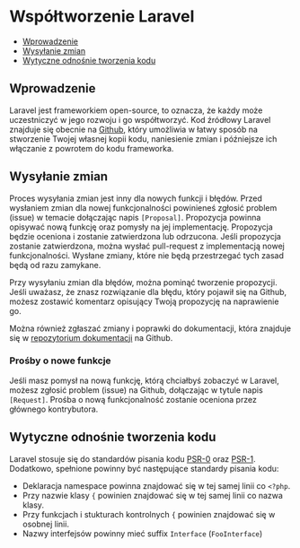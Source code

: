 # Współtworzenie Laravel

- [Wprowadzenie](#introduction)
- [Wysyłanie zmian](#pull-requests)
- [Wytyczne odnośnie tworzenia kodu](#coding-guidelines)

<a name="introduction"></a>
## Wprowadzenie

Laravel jest frameworkiem open-source, to oznacza, że każdy może uczestniczyć w jego rozwoju i go współtworzyć. Kod źródłowy Laravel znajduje się obecnie na [Github](https://github.com/laravel), który umożliwia w łatwy sposób na stworzenie Twojej własnej kopii kodu, naniesienie zmian i późniejsze ich włączanie z powrotem do kodu frameworka.

<a name="pull-requests"></a>
## Wysyłanie zmian

Proces wysyłania zmian jest inny dla nowych funkcji i błędów. Przed wysłaniem zmian dla nowej funkcjonalności powinieneś zgłosić problem (issue) w temacie dołączając napis `[Proposal]`. Propozycja powinna opisywać nową funkcję oraz pomysły na jej implementację. Propozycja będzie oceniona i zostanie zatwierdzona lub odrzucona. Jeśli propozycja zostanie zatwierdzona, można wysłać pull-request z implementacją nowej funkcjonalności. Wysłane zmiany, które nie będą przestrzegać tych zasad będą od razu zamykane.

Przy wysyłaniu zmian dla błędów, można pominąć tworzenie propozycji. Jeśli uważasz, że znasz rozwiązanie dla błędu, który pojawił się na Github, możesz zostawić komentarz opisujący Twoją propozycję na naprawienie go.

Można również zgłaszać zmiany i poprawki do dokumentacji, która znajduje się w [repozytorium dokumentacji](https://github.com/laravel/docs) na Github.

### Prośby o nowe funkcje

Jeśli masz pomysł na nową funkcję, którą chciałbyś zobaczyć w Laravel, możesz zgłosić problem (issue) na Github, dołączając w tytule napis `[Request]`. Prośba o nową funkcjonalność zostanie oceniona przez głównego kontrybutora.

<a name="coding-guidelines"></a>
## Wytyczne odnośnie tworzenia kodu

Laravel stosuje się do standardów pisania kodu [PSR-0](https://github.com/php-fig/fig-standards/blob/master/accepted/PSR-0.md) oraz [PSR-1](https://github.com/php-fig/fig-standards/blob/master/accepted/PSR-1-basic-coding-standard.md). Dodatkowo, spełnione powinny być następujące standardy pisania kodu:

- Deklaracja namespace powinna znajdować się w tej samej linii co `<?php`.
- Przy nazwie klasy `{` powinien znajdować się w tej samej linii co nazwa klasy.
- Przy funkcjach i stukturach kontrolnych `{` powinien znajdować się w osobnej linii.
- Nazwy interfejsów powinny mieć suffix `Interface` (`FooInterface`)
